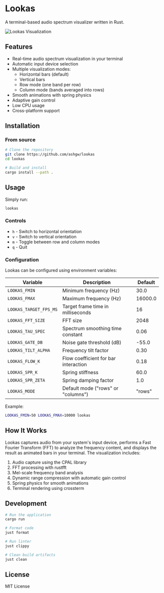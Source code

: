 # Lookas

A terminal-based audio spectrum visualizer written in Rust.

![Lookas Visualization](https://raw.githubusercontent.com/ashgw/lookas/main/.github/assets/lookas_preview.gif)

## Features

- Real-time audio spectrum visualization in your terminal
- Automatic input device selection
- Multiple visualization modes:
  - Horizontal bars (default)
  - Vertical bars
  - Row mode (one band per row)
  - Column mode (bands averaged into rows)
- Smooth animations with spring physics
- Adaptive gain control
- Low CPU usage
- Cross-platform support

## Installation

### From source

```bash
# Clone the repository
git clone https://github.com/ashgw/lookas
cd lookas

# Build and install
cargo install --path .
```

## Usage

Simply run:

```bash
lookas
```

### Controls

- `h` - Switch to horizontal orientation
- `v` - Switch to vertical orientation
- `m` - Toggle between row and column modes
- `q` - Quit

### Configuration

Lookas can be configured using environment variables:

| Variable               | Description                          | Default |
| ---------------------- | ------------------------------------ | ------- |
| `LOOKAS_FMIN`          | Minimum frequency (Hz)               | 30.0    |
| `LOOKAS_FMAX`          | Maximum frequency (Hz)               | 16000.0 |
| `LOOKAS_TARGET_FPS_MS` | Target frame time in milliseconds    | 16      |
| `LOOKAS_FFT_SIZE`      | FFT size                             | 2048    |
| `LOOKAS_TAU_SPEC`      | Spectrum smoothing time constant     | 0.06    |
| `LOOKAS_GATE_DB`       | Noise gate threshold (dB)            | -55.0   |
| `LOOKAS_TILT_ALPHA`    | Frequency tilt factor                | 0.30    |
| `LOOKAS_FLOW_K`        | Flow coefficient for bar interaction | 0.18    |
| `LOOKAS_SPR_K`         | Spring stiffness                     | 60.0    |
| `LOOKAS_SPR_ZETA`      | Spring damping factor                | 1.0     |
| `LOOKAS_MODE`          | Default mode ("rows" or "columns")   | "rows"  |

Example:

```bash
LOOKAS_FMIN=50 LOOKAS_FMAX=10000 lookas
```

## How It Works

Lookas captures audio from your system's input device, performs a Fast Fourier Transform (FFT) to analyze the frequency content, and displays the result as animated bars in your terminal. The visualization includes:

1. Audio capture using the CPAL library
2. FFT processing with rustfft
3. Mel-scale frequency band analysis
4. Dynamic range compression with automatic gain control
5. Spring physics for smooth animations
6. Terminal rendering using crossterm

## Development

```bash
# Run the application
cargo run

# Format code
just format

# Run linter
just clippy

# Clean build artifacts
just clean
```

## License

MIT License
